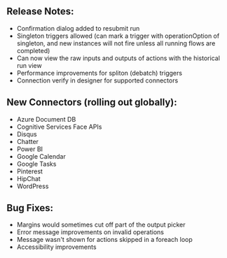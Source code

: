 ## Release Notes:
* Confirmation dialog added to resubmit run
* Singleton triggers allowed (can mark a trigger with operationOption of singleton, and new instances will not fire unless all running flows are completed)
* Can now view the raw inputs and outputs of actions with the historical run view
* Performance improvements for spliton (debatch) triggers
* Connection verify in designer for supported connectors

## New Connectors (rolling out globally):
* Azure Document DB
* Cognitive Services Face APIs
* Disqus
* Chatter
* Power BI
* Google Calendar
* Google Tasks
* Pinterest
* HipChat
* WordPress

## Bug Fixes:
* Margins would sometimes cut off part of the output picker
* Error message improvements on invalid operations
* Message wasn't shown for actions skipped in a foreach loop
* Accessibility improvements
